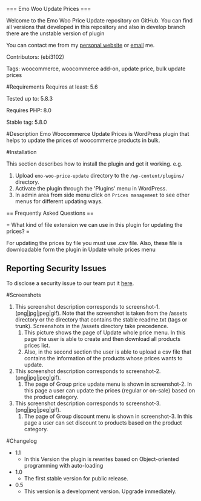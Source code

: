 === Emo Woo Update Prices ===<br/>

Welcome to the Emo Woo Price Update repository on GitHub. You can find all versions that developed in this repository and also in develop branch there are the unstable version of plugin

You can contact me from my [personal website](https://emoeini.com) or [email](mailto:ebi3102@gmail.com) me.


Contributors: (ebi3102)

Tags: woocommerce, woocommerce add-on, update price, bulk update prices

#Requirements
Requires at least: 5.6

Tested up to: 5.8.3

Requires PHP: 8.0

Stable tag: 5.8.0

#Description
Emo Woocommerce Update Prices  is WordPress plugin that helps to update the prices of woocommerce products in bulk. <br/>


#Installation

This section describes how to install the plugin and get it working. e.g.
1. Upload `emo-woo-price-update` directory to the `/wp-content/plugins/` directory.
2. Activate the plugin through the 'Plugins' menu in WordPress. </li>
3. In admin area from side menu click on `Prices management` to see other menus for different updating ways. </li> 

== Frequently Asked Questions ==

= What kind of file extension we can use in this plugin for updating the prices? =

For updating the prices by file you must use .csv file. Also, these file is downloadable form the plugin in Update whole prices menu

## Reporting Security Issues
To disclose a security issue to our team put it [here](https://github.com/ebi3102/emo-woo-price-update/issues).

#Screenshots

1. This screenshot description corresponds to screenshot-1.(png|jpg|jpeg|gif). Note that the screenshot is taken from the /assets directory or the directory that contains the stable readme.txt (tags or trunk). Screenshots in the /assets directory take precedence. 
   1. This picture shows the page of Update whole price menu. In this page the user is able to create and then download all products prices list.
   2. Also, in the second section the user is able to upload a csv file that contains the information of the products whose prices wants to update.
2. This screenshot description corresponds to screenshot-2.(png|jpg|jpeg|gif).
   1. The page of Group price update menu is shown in screenshot-2. In this page a user can update the prices (regular or on-sale) based on the product category.
3. This screenshot description corresponds to screenshot-3.(png|jpg|jpeg|gif).
    1. The page of Group discount menu is shown in screenshot-3. In this page a user can set discount to products based on the product category.

#Changelog
   
* 1.1
   * In this Version the plugin is rewrites based on Object-oriented programming with auto-loading 
* 1.0 
  * The first stable version for public release.
* 0.5
  * This version is a development version. Upgrade immediately.